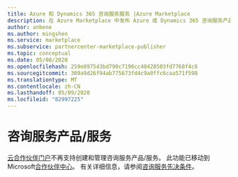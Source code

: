 ```yaml
---
title: Azure 和 Dynamics 365 咨询服务服务 |Azure Marketplace
description: 在 Azure Marketplace 中发布 Azure 或 Dynamics 365 咨询服务产品/服务。
author: anbene
ms.author: mingshen
ms.service: marketplace
ms.subservice: partnercenter-marketplace-publisher
ms.topic: conceptual
ms.date: 05/08/2020
ms.openlocfilehash: 259e897543bd790c7196cc40428503fd7768f4c6
ms.sourcegitcommit: 309a9d26f94ab775673fd4c9a0ffc6caa571f598
ms.translationtype: MT
ms.contentlocale: zh-CN
ms.lasthandoff: 05/09/2020
ms.locfileid: "82997225"
---
```

# <a name="consulting-services-offer"></a>咨询服务产品/服务

[云合作伙伴门户](https://cloudpartner.azure.com/)不再支持创建和管理咨询服务产品/服务。 此功能已移动到 Microsoft[合作伙伴中心](https://partner.microsoft.com/pcv/)。 有关详细信息，请参阅[咨询服务先决条件](../../partner-center-portal/consulting-service-prerequisites.md)。
